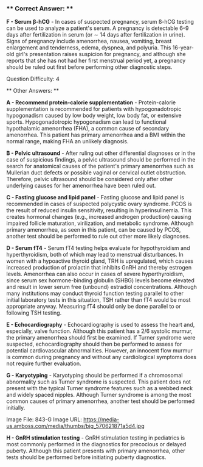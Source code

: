 ### ** Correct Answer: **

**F - Serum β-hCG** - In cases of suspected pregnancy, serum ß-hCG testing can be used to analyze a patient's serum. A pregnancy is detectable 6–9 days after fertilization in serum (or ∼ 14 days after fertilization in urine). Signs of pregnancy include amenorrhea, nausea, vomiting, breast enlargement and tenderness, edema, dyspnea, and polyuria. This 16-year-old girl's presentation raises suspicion for pregnancy, and although she reports that she has not had her first menstrual period yet, a pregnancy should be ruled out first before performing other diagnostic steps.

Question Difficulty: 4

** Other Answers: **

**A - Recommend protein-calorie supplementation** - Protein-calorie supplementation is recommended for patients with hypogonadotropic hypogonadism caused by low body weight, low body fat, or extensive sports. Hypogonadotropic hypogonadism can lead to functional hypothalamic amenorrhea (FHA), a common cause of secondary amenorrhea. This patient has primary amenorrhea and a BMI within the normal range, making FHA an unlikely diagnosis.

**B - Pelvic ultrasound** - After ruling out other differential diagnoses or in the case of suspicious findings, a pelvic ultrasound should be performed in the search for anatomical causes of the patient's primary amenorrhea such as Mullerian duct defects or possible vaginal or cervical outlet obstruction. Therefore, pelvic ultrasound should be considered only after other underlying causes for her amenorrhea have been ruled out.

**C - Fasting glucose and lipid panel** - Fasting glucose and lipid panel is recommended in cases of suspected polycystic ovary syndrome. PCOS is the result of reduced insulin sensitivity, resulting in hyperinsulinemia. This creates hormonal changes (e.g., increased androgen production) causing impaired follicle maturation, virilization, and metabolic syndrome. Although primary amenorrhea, as seen in this patient, can be caused by PCOS, another test should be performed to rule out other more likely diagnoses.

**D - Serum fT4** - Serum fT4 testing helps evaluate for hypothyroidism and hyperthyroidism, both of which may lead to menstrual disturbances. In women with a hypoactive thyroid gland, TRH is upregulated, which causes increased production of prolactin that inhibits GnRH and thereby estrogen levels. Amenorrhea can also occur in cases of severe hyperthyroidism, since serum sex hormone-binding globulin (SHBG) levels become elevated and result in lower serum free (unbound) estradiol concentrations. Although many institutions may conduct thyroid function testing parallel to other initial laboratory tests in this situation, TSH rather than fT4 would be most appropriate anyway. Measuring fT4 should only be done parallel to or following TSH testing.

**E - Echocardiography** - Echocardiography is used to assess the heart and, especially, valve function. Although this patient has a 2/6 systolic murmur, the primary amenorrhea should first be examined. If Turner syndrome were suspected, echocardiography should then be performed to assess for potential cardiovascular abnormalities. However, an innocent flow murmur is common during pregnancy and without any cardiological symptoms does not require further evaluation.

**G - Karyotyping** - Karyotyping should be performed if a chromosomal abnormality such as Turner syndrome is suspected. This patient does not present with the typical Turner syndrome features such as a webbed neck and widely spaced nipples. Although Turner syndrome is among the most common causes of primary amenorrhea, another test should be performed initially.

Image File: 843-G
Image URL: https://media-us.amboss.com/media/thumbs/big_570621871a5d4.jpg

**H - GnRH stimulation testing** - GnRH stimulation testing in pediatrics is most commonly performed in the diagnostics for precocious or delayed puberty. Although this patient presents with primary amenorrhea, other tests should be performed before initiating puberty diagnostics.

